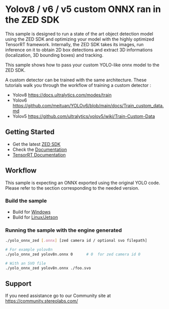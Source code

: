 # Yolov8 / v6 / v5 custom ONNX ran in the ZED SDK

This sample is designed to run a state of the art object detection model using the ZED SDK and optimizing your model with the highly optimized TensorRT framework. Internally, the ZED SDK takes its images, run inference on it to obtain 2D box detections and extract 3D informations (localization, 3D bounding boxes) and tracking.

This sample shows how to pass your custom YOLO-like onnx model to the ZED SDK.

A custom detector can be trained with the same architecture. These tutorials walk you through the workflow of training a custom detector :

- Yolov8 https://docs.ultralytics.com/modes/train
- Yolov6 https://github.com/meituan/YOLOv6/blob/main/docs/Train_custom_data.md
- Yolov5 https://github.com/ultralytics/yolov5/wiki/Train-Custom-Data

## Getting Started

 - Get the latest [ZED SDK](https://www.stereolabs.com/developers/release/)
 - Check the [Documentation](https://www.stereolabs.com/docs/)
 - [TensorRT Documentation](https://docs.nvidia.com/deeplearning/tensorrt/developer-guide/index.html)

## Workflow

This sample is expecting an ONNX exported using the original YOLO code. Please refer to the section corresponding to the needed version.

### Build the sample

 - Build for [Windows](https://www.stereolabs.com/docs/app-development/cpp/windows/)
 - Build for [Linux/Jetson](https://www.stereolabs.com/docs/app-development/cpp/linux/)

### Running the sample with the engine generated

```sh
./yolo_onnx_zed [.onnx] [zed camera id / optional svo filepath]

# For example yolov8n
./yolo_onnx_zed yolov8n.onnx 0      # 0  for zed camera id 0

# With an SVO file
./yolo_onnx_zed yolov8n.onnx ./foo.svo
```

## Support

If you need assistance go to our Community site at https://community.stereolabs.com/
